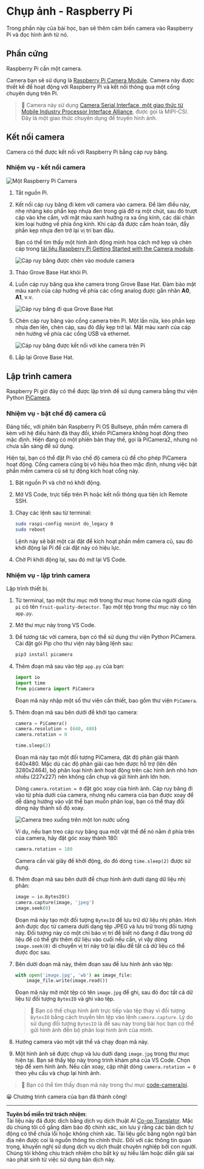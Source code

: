 <!--
CO_OP_TRANSLATOR_METADATA:
{
  "original_hash": "c677667095f6133eee418c7e53615d05",
  "translation_date": "2025-08-27T20:58:30+00:00",
  "source_file": "4-manufacturing/lessons/2-check-fruit-from-device/pi-camera.md",
  "language_code": "vi"
}
-->
# Chụp ảnh - Raspberry Pi

Trong phần này của bài học, bạn sẽ thêm cảm biến camera vào Raspberry Pi và đọc hình ảnh từ nó.

## Phần cứng

Raspberry Pi cần một camera.

Camera bạn sẽ sử dụng là [Raspberry Pi Camera Module](https://www.raspberrypi.org/products/camera-module-v2/). Camera này được thiết kế để hoạt động với Raspberry Pi và kết nối thông qua một cổng chuyên dụng trên Pi.

> 💁 Camera này sử dụng [Camera Serial Interface, một giao thức từ Mobile Industry Processor Interface Alliance](https://wikipedia.org/wiki/Camera_Serial_Interface), được gọi là MIPI-CSI. Đây là một giao thức chuyên dụng để truyền hình ảnh.

## Kết nối camera

Camera có thể được kết nối với Raspberry Pi bằng cáp ruy băng.

### Nhiệm vụ - kết nối camera

![Một Raspberry Pi Camera](../../../../../translated_images/pi-camera-module.4278753c31bd6e757aa2b858be97d72049f71616278cefe4fb5abb485b40a078.vi.png)

1. Tắt nguồn Pi.

1. Kết nối cáp ruy băng đi kèm với camera vào camera. Để làm điều này, nhẹ nhàng kéo phần kẹp nhựa đen trong giá đỡ ra một chút, sau đó trượt cáp vào khe cắm, với mặt màu xanh hướng ra xa ống kính, các dải chân kim loại hướng về phía ống kính. Khi cáp đã được cắm hoàn toàn, đẩy phần kẹp nhựa đen trở lại vị trí ban đầu.

    Bạn có thể tìm thấy một hình ảnh động minh họa cách mở kẹp và chèn cáp trong [tài liệu Raspberry Pi Getting Started with the Camera module](https://projects.raspberrypi.org/en/projects/getting-started-with-picamera/2).

    ![Cáp ruy băng được chèn vào module camera](../../../../../translated_images/pi-camera-ribbon-cable.0bf82acd251611c21ac616f082849413e2b322a261d0e4f8fec344248083b07e.vi.png)

1. Tháo Grove Base Hat khỏi Pi.

1. Luồn cáp ruy băng qua khe camera trong Grove Base Hat. Đảm bảo mặt màu xanh của cáp hướng về phía các cổng analog được gắn nhãn **A0**, **A1**, v.v.

    ![Cáp ruy băng đi qua Grove Base Hat](../../../../../translated_images/grove-base-hat-ribbon-cable.501fed202fcf73b11b2b68f6d246189f7d15d3e4423c572ddee79d77b4632b47.vi.png)

1. Chèn cáp ruy băng vào cổng camera trên Pi. Một lần nữa, kéo phần kẹp nhựa đen lên, chèn cáp, sau đó đẩy kẹp trở lại. Mặt màu xanh của cáp nên hướng về phía các cổng USB và ethernet.

    ![Cáp ruy băng được kết nối với khe camera trên Pi](../../../../../translated_images/pi-camera-socket-ribbon-cable.a18309920b11800911082ed7aa6fb28e6d9be3a022e4079ff990016cae3fca10.vi.png)

1. Lắp lại Grove Base Hat.

## Lập trình camera

Raspberry Pi giờ đây có thể được lập trình để sử dụng camera bằng thư viện Python [PiCamera](https://pypi.org/project/picamera/).

### Nhiệm vụ - bật chế độ camera cũ

Đáng tiếc, với phiên bản Raspberry Pi OS Bullseye, phần mềm camera đi kèm với hệ điều hành đã thay đổi, khiến PiCamera không hoạt động theo mặc định. Hiện đang có một phiên bản thay thế, gọi là PiCamera2, nhưng nó chưa sẵn sàng để sử dụng.

Hiện tại, bạn có thể đặt Pi vào chế độ camera cũ để cho phép PiCamera hoạt động. Cổng camera cũng bị vô hiệu hóa theo mặc định, nhưng việc bật phần mềm camera cũ sẽ tự động kích hoạt cổng này.

1. Bật nguồn Pi và chờ nó khởi động.

1. Mở VS Code, trực tiếp trên Pi hoặc kết nối thông qua tiện ích Remote SSH.

1. Chạy các lệnh sau từ terminal:

    ```sh
    sudo raspi-config nonint do_legacy 0
    sudo reboot
    ```

    Lệnh này sẽ bật một cài đặt để kích hoạt phần mềm camera cũ, sau đó khởi động lại Pi để cài đặt này có hiệu lực.

1. Chờ Pi khởi động lại, sau đó mở lại VS Code.

### Nhiệm vụ - lập trình camera

Lập trình thiết bị.

1. Từ terminal, tạo một thư mục mới trong thư mục home của người dùng `pi` có tên `fruit-quality-detector`. Tạo một tệp trong thư mục này có tên `app.py`.

1. Mở thư mục này trong VS Code.

1. Để tương tác với camera, bạn có thể sử dụng thư viện Python PiCamera. Cài đặt gói Pip cho thư viện này bằng lệnh sau:

    ```sh
    pip3 install picamera
    ```

1. Thêm đoạn mã sau vào tệp `app.py` của bạn:

    ```python
    import io
    import time
    from picamera import PiCamera
    ```

    Đoạn mã này nhập một số thư viện cần thiết, bao gồm thư viện `PiCamera`.

1. Thêm đoạn mã sau bên dưới để khởi tạo camera:

    ```python
    camera = PiCamera()
    camera.resolution = (640, 480)
    camera.rotation = 0
    
    time.sleep(2)
    ```

    Đoạn mã này tạo một đối tượng PiCamera, đặt độ phân giải thành 640x480. Mặc dù các độ phân giải cao hơn được hỗ trợ (lên đến 3280x2464), bộ phân loại hình ảnh hoạt động trên các hình ảnh nhỏ hơn nhiều (227x227) nên không cần chụp và gửi hình ảnh lớn hơn.

    Dòng `camera.rotation = 0` đặt góc xoay của hình ảnh. Cáp ruy băng đi vào từ phía dưới của camera, nhưng nếu camera của bạn được xoay để dễ dàng hướng vào vật thể bạn muốn phân loại, bạn có thể thay đổi dòng này thành số độ xoay.

    ![Camera treo xuống trên một lon nước uống](../../../../../translated_images/pi-camera-upside-down.5376961ba31459883362124152ad6b823d5ac5fc14e85f317e22903bd681c2b6.vi.png)

    Ví dụ, nếu bạn treo cáp ruy băng qua một vật thể để nó nằm ở phía trên của camera, hãy đặt góc xoay thành 180:

    ```python
    camera.rotation = 180
    ```

    Camera cần vài giây để khởi động, do đó dòng `time.sleep(2)` được sử dụng.

1. Thêm đoạn mã sau bên dưới để chụp hình ảnh dưới dạng dữ liệu nhị phân:

    ```python
    image = io.BytesIO()
    camera.capture(image, 'jpeg')
    image.seek(0)
    ```

    Đoạn mã này tạo một đối tượng `BytesIO` để lưu trữ dữ liệu nhị phân. Hình ảnh được đọc từ camera dưới dạng tệp JPEG và lưu trữ trong đối tượng này. Đối tượng này có một chỉ báo vị trí để biết nó đang ở đâu trong dữ liệu để có thể ghi thêm dữ liệu vào cuối nếu cần, vì vậy dòng `image.seek(0)` di chuyển vị trí này trở lại đầu để tất cả dữ liệu có thể được đọc sau.

1. Bên dưới đoạn mã này, thêm đoạn sau để lưu hình ảnh vào tệp:

    ```python
    with open('image.jpg', 'wb') as image_file:
        image_file.write(image.read())
    ```

    Đoạn mã này mở một tệp có tên `image.jpg` để ghi, sau đó đọc tất cả dữ liệu từ đối tượng `BytesIO` và ghi vào tệp.

    > 💁 Bạn có thể chụp hình ảnh trực tiếp vào tệp thay vì đối tượng `BytesIO` bằng cách truyền tên tệp vào lệnh `camera.capture`. Lý do sử dụng đối tượng `BytesIO` là để sau này trong bài học bạn có thể gửi hình ảnh đến bộ phân loại hình ảnh của mình.

1. Hướng camera vào một vật thể và chạy đoạn mã này.

1. Một hình ảnh sẽ được chụp và lưu dưới dạng `image.jpg` trong thư mục hiện tại. Bạn sẽ thấy tệp này trong trình khám phá của VS Code. Chọn tệp để xem hình ảnh. Nếu cần xoay, cập nhật dòng `camera.rotation = 0` theo yêu cầu và chụp lại hình ảnh.

> 💁 Bạn có thể tìm thấy đoạn mã này trong thư mục [code-camera/pi](../../../../../4-manufacturing/lessons/2-check-fruit-from-device/code-camera/pi).

😀 Chương trình camera của bạn đã thành công!

---

**Tuyên bố miễn trừ trách nhiệm**:  
Tài liệu này đã được dịch bằng dịch vụ dịch thuật AI [Co-op Translator](https://github.com/Azure/co-op-translator). Mặc dù chúng tôi cố gắng đảm bảo độ chính xác, xin lưu ý rằng các bản dịch tự động có thể chứa lỗi hoặc không chính xác. Tài liệu gốc bằng ngôn ngữ bản địa nên được coi là nguồn thông tin chính thức. Đối với các thông tin quan trọng, khuyến nghị sử dụng dịch vụ dịch thuật chuyên nghiệp bởi con người. Chúng tôi không chịu trách nhiệm cho bất kỳ sự hiểu lầm hoặc diễn giải sai nào phát sinh từ việc sử dụng bản dịch này.